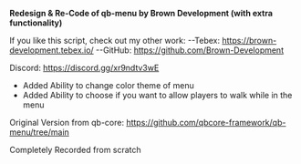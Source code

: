 **Redesign & Re-Code of qb-menu by Brown Development (with extra functionality)**

If you like this script, check out my other work: 
--Tebex: https://brown-development.tebex.io/ 
--GitHub: https://github.com/Brown-Development

Discord: https://discord.gg/xr9ndtv3wE

* Added Ability to change color theme of menu
* Added Ability to choose if you want to allow players to walk while in the menu

Original Version from qb-core: https://github.com/qbcore-framework/qb-menu/tree/main

Completely Recorded from scratch
